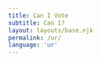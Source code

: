 ```yaml
---
title: Can I Vote
subtitle: Can I?
layout: layouts/base.njk 
permalink: /ur/
language: 'ur'
---
```




